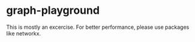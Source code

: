 # graph-playground

This is mostly an excercise. For better performance, please use packages like networkx.
